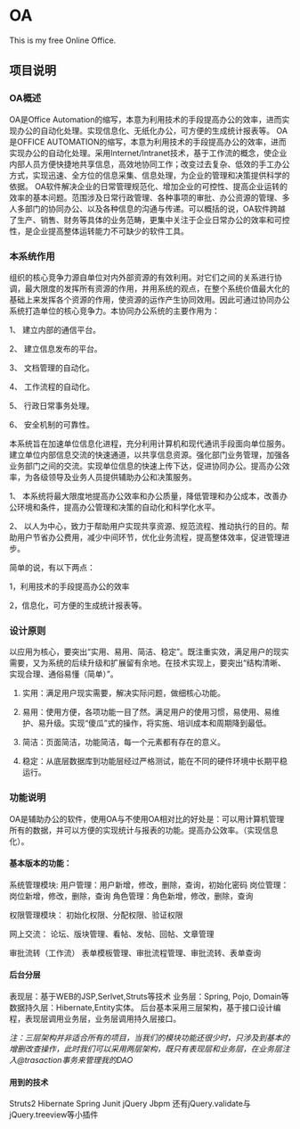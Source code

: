 # OA
This is my free Online Office.

## 项目说明

### OA概述
OA是Office Automation的缩写，本意为利用技术的手段提高办公的效率，进而实现办公的自动化处理。实现信息化、无纸化办公，可方便的生成统计报表等。
OA是OFFICE AUTOMATION的缩写，本意为利用技术的手段提高办公的效率，进而实现办公的自动化处理。采用Internet/Intranet技术，基于工作流的概念，使企业内部人员方便快捷地共享信息，高效地协同工作；改变过去复杂、低效的手工办公方式，实现迅速、全方位的信息采集、信息处理，为企业的管理和决策提供科学的依据。
OA软件解决企业的日常管理规范化、增加企业的可控性、提高企业运转的效率的基本问题。范围涉及日常行政管理、各种事项的审批、办公资源的管理、多人多部门的协同办公、以及各种信息的沟通与传递。可以概括的说，OA软件跨越了生产、销售、财务等具体的业务范畴，更集中关注于企业日常办公的效率和可控性，是企业提高整体运转能力不可缺少的软件工具。

### 本系统作用
组织的核心竞争力源自单位对内外部资源的有效利用。对它们之间的关系进行协调，最大限度的发挥所有资源的作用，并用系统的观点，在整个系统价值最大化的基础上来发挥各个资源的作用，使资源的运作产生协同效用。因此可通过协同办公系统打造单位的核心竞争力。本协同办公系统的主要作用为：

1、 建立内部的通信平台。

2、 建立信息发布的平台。

3、 文档管理的自动化。

4、 工作流程的自动化。

5、 行政日常事务处理。

6、 安全机制的可靠性。

本系统旨在加速单位信息化进程，充分利用计算机和现代通讯手段面向单位服务。建立单位内部信息交流的快速通道，以共享信息资源。强化部门业务管理，加强各业务部门之间的交流。实现单位信息的快速上传下达，促进协同办公。提高办公效率，为各级领导及业务人员提供辅助办公和决策服务。

1、 本系统将最大限度地提高办公效率和办公质量，降低管理和办公成本，改善办公环境和条件，提高办公管理和决策的自动化和科学化水平。

2、 以人为中心，致力于帮助用户实现共享资源、规范流程、推动执行的目的。帮助用户节省办公费用，减少中间环节，优化业务流程，提高整体效率，促进管理进步。

简单的说，有以下两点：

1，利用技术的手段提高办公的效率

2，信息化，可方便的生成统计报表等。

### 设计原则
以应用为核心，要突出“实用、易用、简洁、稳定”。既注重实效，满足用户的现实需要，又为系统的后续升级和扩展留有余地。在技术实现上，要突出“结构清晰、实现合理、通俗易懂（简单）”。

1. 实用：满足用户现实需要，解决实际问题，做细核心功能。

2. 易用：使用方便，各项功能一目了然。满足用户的使用习惯，易使用、易维护、易升级。实现“傻瓜”式的操作，将实施、培训成本和周期降到最低。

3. 简洁：页面简洁，功能简洁，每一个元素都有存在的意义。

4. 稳定：从底层数据库到功能层经过严格测试，能在不同的硬件环境中长期平稳运行。

### 功能说明
OA是辅助办公的软件，使用OA与不使用OA相对比的好处是：可以用计算机管理所有的数据，并可以方便的实现统计与报表的功能。提高办公效率。（实现信息化）。

#### 基本版本的功能：
系统管理模块:
用户管理：用户新增，修改，删除，查询，初始化密码
岗位管理：岗位新增，修改，删除，查询
角色管理：角色新增，修改，删除，查询

权限管理模块：
初始化权限、分配权限、验证权限

网上交流：
论坛、版块管理、看帖、发帖、回帖、文章管理

审批流转（工作流）
表单模板管理、审批流程管理、审批流转、表单查询

#### 后台分层
表现层：基于WEB的JSP,Serlvet,Struts等技术
业务层：Spring, Pojo, Domain等
数据持久层：Hibernate,Entity实体。
后台基本采用三层架构，基于接口设计编程，表现层调用业务层，业务层调用持久层接口。

*注：三层架构并非适合所有的项目，当我们的模块功能还很少时，只涉及到基本的增删改查操作，此时我们可以采用两层架构，既只有表现层和业务层，在业务层注入@trasaction事务来管理我的DAO*

#### 用到的技术
Struts2
Hibernate
Spring 
Junit
jQuery
Jbpm
还有jQuery.validate与jQuery.treeview等小插件

